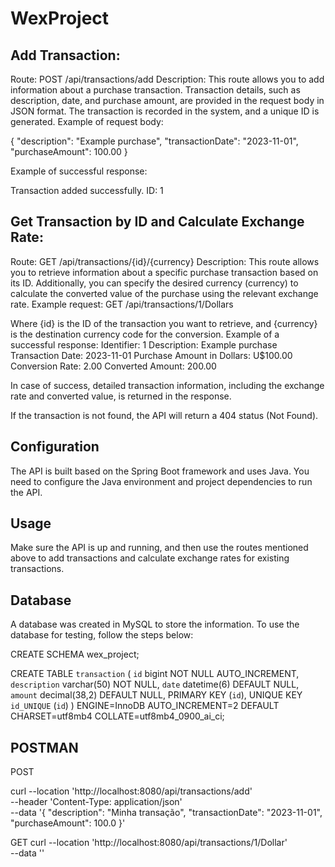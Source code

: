 # WexProject

## Add Transaction:
Route: POST /api/transactions/add
Description: This route allows you to add information about a purchase transaction. Transaction details, such as description, date, and purchase amount, are provided in the request body in JSON format. The transaction is recorded in the system, and a unique ID is generated.
Example of request body:

{
"description": "Example purchase",
"transactionDate": "2023-11-01",
"purchaseAmount": 100.00
}

Example of successful response:

Transaction added successfully. ID: 1

## Get Transaction by ID and Calculate Exchange Rate:
Route: GET /api/transactions/{id}/{currency}
Description: This route allows you to retrieve information about a specific purchase transaction based on its ID. Additionally, you can specify the desired currency (currency) to calculate the converted value of the purchase using the relevant exchange rate.
Example request:
GET /api/transactions/1/Dollars

Where {id} is the ID of the transaction you want to retrieve, and {currency} is the destination currency code for the conversion.
Example of a successful response:
Identifier: 1
Description: Example purchase
Transaction Date: 2023-11-01
Purchase Amount in Dollars: U$100.00
Conversion Rate: 2.00
Converted Amount: 200.00

In case of success, detailed transaction information, including the exchange rate and converted value, is returned in the response.

If the transaction is not found, the API will return a 404 status (Not Found).

## Configuration
The API is built based on the Spring Boot framework and uses Java. You need to configure the Java environment and project dependencies to run the API.

## Usage
Make sure the API is up and running, and then use the routes mentioned above to add transactions and calculate exchange rates for existing transactions.

## Database
A database was created in MySQL to store the information. To use the database for testing, follow the steps below:

CREATE SCHEMA wex_project;

CREATE TABLE `transaction` (
  `id` bigint NOT NULL AUTO_INCREMENT,
  `description` varchar(50) NOT NULL,
  `date` datetime(6) DEFAULT NULL,
  `amount` decimal(38,2) DEFAULT NULL,
  PRIMARY KEY (`id`),
  UNIQUE KEY `id_UNIQUE` (`id`)
) ENGINE=InnoDB AUTO_INCREMENT=2 DEFAULT CHARSET=utf8mb4 COLLATE=utf8mb4_0900_ai_ci;

## POSTMAN

POST

curl --location 'http://localhost:8080/api/transactions/add' \
--header 'Content-Type: application/json' \
--data '{
    "description": "Minha transação",
    "transactionDate": "2023-11-01",
    "purchaseAmount": 100.0
}'

GET
curl --location 'http://localhost:8080/api/transactions/1/Dollar' \
--data ''
